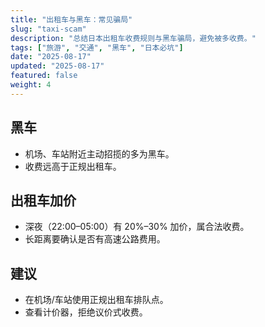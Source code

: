 ```yaml
---
title: "出租车与黑车：常见骗局"
slug: "taxi-scam"
description: "总结日本出租车收费规则与黑车骗局，避免被多收费。"
tags: ["旅游", "交通", "黑车", "日本必坑"]
date: "2025-08-17"
updated: "2025-08-17"
featured: false
weight: 4
---
```


## 黑车
- 机场、车站附近主动招揽的多为黑车。
- 收费远高于正规出租车。

## 出租车加价
- 深夜（22:00–05:00）有 20%–30% 加价，属合法收费。
- 长距离要确认是否有高速公路费用。

## 建议
- 在机场/车站使用正规出租车排队点。
- 查看计价器，拒绝议价式收费。
